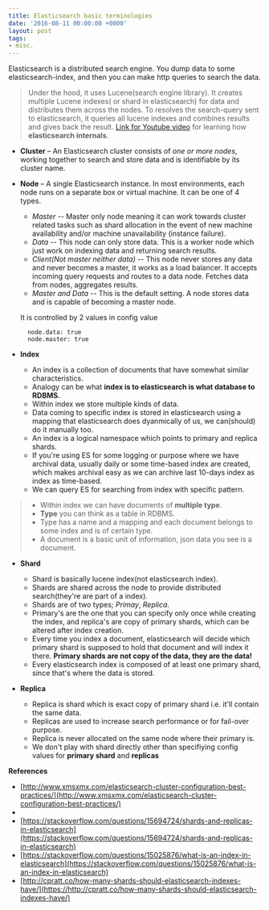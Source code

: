 ```yaml
---
title: Elasticsearch basic terminologies
date: '2016-08-11 00:00:00 +0000'
layout: post
tags:
- misc.
---
```


Elasticsearch is a distributed search engine. You dump data to some elasticsearch-index, and then you can make http queries to search the data.

> Under the hood, it uses Lucene(search engine library). It creates multiple Lucene indexes( or shard in elasticsearch) for data and distributes them across the nodes. To resolves the search-query sent to elasticsearch, it queries all lucene indexes and combines results and gives back the result. [Link for Youtube
video](https://www.youtube.com/watch?v=PpX7J-G2PEo) for learning how **elasticsearch internals**.


* **Cluster** – An Elasticsearch cluster consists of *one or more nodes*, working together to search and store data and is identifiable by its cluster name.

* **Node** – A single Elasticsearch instance. In most environments, each node runs on a separate box or virtual machine.
It can be one of 4 types.

    * *Master* -- Master only node meaning it can work towards cluster related tasks such as shard allocation in the event of new machine availability and/or machine unavailability (instance failure).
    * *Data* -- This node can only store data. This is a worker node which just work on indexing data and returning search results.
    * *Client(Not master neither data)* -- This node never stores any data and never becomes a master, it works as a load balancer. It accepts incoming query requests and routes to a data node.  Fetches data from nodes, aggregates results.
    * *Master and Data* -- This is the default setting. A node stores data and is capable of becoming a master node.

    It is controlled by 2 values in config value

        node.data: true
        node.master: true

* **Index**

    * An index is a collection of documents that have somewhat similar characteristics.
    * Analogy can be what **index is to elasticsearch is what database to RDBMS.**
    * Within index we store multiple kinds of data.
    * Data coming to specific index is stored in elasticsearch using a mapping that elasticsearch does dyanmically of us, we can(should) do it manually too.
    * An index is a logical namespace which points to primary and replica shards.
    * If you're using ES for some logging or purpose where we have archival data, usually daily or some time-based index are created, which makes archival easy as we can archive last 10-days index as index as time-based.
    * We can query ES for searching from index with specific pattern.




> * Within index we can have documents of **multiple type**.
> * **Type** you can think as a table in RDBMS.
> * Type has a name and a mapping and each document belongs to some index and is of certain type.
> * A document is a basic unit of information, json data you see is a document.


* **Shard**
    * Shard is basically lucene index(not elasticsearch index).
    * Shards are shared across the node to provide distributed search(they're are part of a index).
    * Shards are of two types; *Primay*, *Replica*.
    * Primary's are the one that you can specify only once while creating the index, and replica's are copy of primary shards, which can be altered after index creation.
    * Every time you index a document, elasticsearch will decide which primary shard is supposed to hold that document and will index it there. **Primary shards are not copy of the data, they are the data!**
    * Every elasticsearch index is composed of at least one primary shard, since that's where the data is stored.
   
	 
* **Replica**
	* Replica is shard which is exact copy of primary shard i.e. it'll contain the same data. 
    * Replicas are used to increase search performance or for fail-over purpose.
	* Replica is never allocated on the same node where their primary is.
	* We don't play with shard directly other than specifiying config values for **primary shard** and **replicas**







**References**

* [http://www.xmsxmx.com/elasticsearch-cluster-configuration-best-practices/](http://www.xmsxmx.com/elasticsearch-cluster-configuration-best-practices/)
*
* [https://stackoverflow.com/questions/15694724/shards-and-replicas-in-elasticsearch](https://stackoverflow.com/questions/15694724/shards-and-replicas-in-elasticsearch)
* [https://stackoverflow.com/questions/15025876/what-is-an-index-in-elasticsearch](https://stackoverflow.com/questions/15025876/what-is-an-index-in-elasticsearch)
* [http://cpratt.co/how-many-shards-should-elasticsearch-indexes-have/](https://http://cpratt.co/how-many-shards-should-elasticsearch-indexes-have/)



